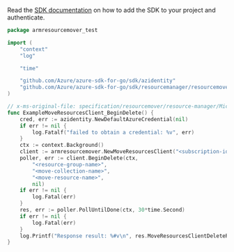 Read the [SDK documentation](https://github.com/Azure/azure-sdk-for-go/blob/sdk%2Fresourcemanager%2Fresourcemover%2Farmresourcemover%2Fv0.2.0/sdk/resourcemanager/resourcemover/armresourcemover/README.md) on how to add the SDK to your project and authenticate.

```go
package armresourcemover_test

import (
	"context"
	"log"

	"time"

	"github.com/Azure/azure-sdk-for-go/sdk/azidentity"
	"github.com/Azure/azure-sdk-for-go/sdk/resourcemanager/resourcemover/armresourcemover"
)

// x-ms-original-file: specification/resourcemover/resource-manager/Microsoft.Migrate/stable/2021-08-01/examples/MoveResources_Delete.json
func ExampleMoveResourcesClient_BeginDelete() {
	cred, err := azidentity.NewDefaultAzureCredential(nil)
	if err != nil {
		log.Fatalf("failed to obtain a credential: %v", err)
	}
	ctx := context.Background()
	client := armresourcemover.NewMoveResourcesClient("<subscription-id>", cred, nil)
	poller, err := client.BeginDelete(ctx,
		"<resource-group-name>",
		"<move-collection-name>",
		"<move-resource-name>",
		nil)
	if err != nil {
		log.Fatal(err)
	}
	res, err := poller.PollUntilDone(ctx, 30*time.Second)
	if err != nil {
		log.Fatal(err)
	}
	log.Printf("Response result: %#v\n", res.MoveResourcesClientDeleteResult)
}
```
